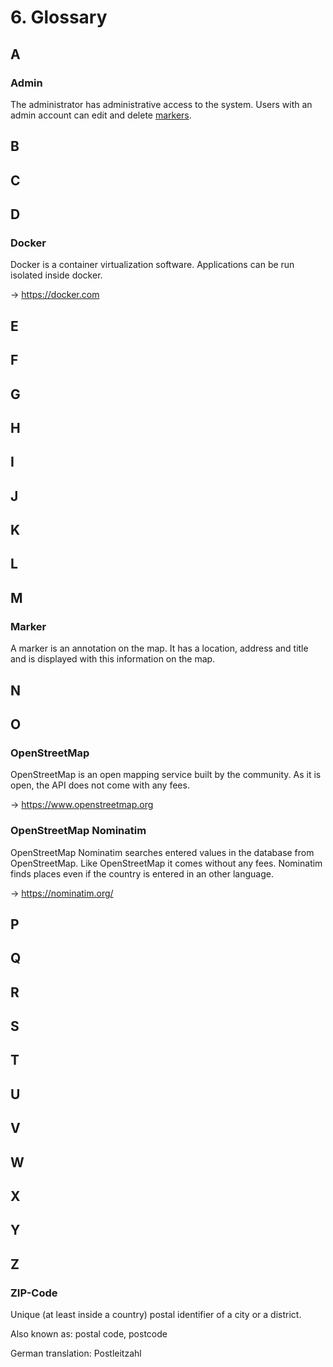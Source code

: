# 6. Glossary

## A

### Admin

The administrator has administrative access to the system. Users with an admin account can edit and delete [markers](#marker).

## B

## C

## D

### Docker

Docker is a container virtualization software. Applications can be run isolated inside docker.

&rarr; <https://docker.com>

## E

## F

## G

## H

## I

## J

## K

## L

## M

### Marker

A marker is an annotation on the map. It has a location, address and title and is displayed with this information on the map.

## N

## O

### OpenStreetMap

OpenStreetMap is an open mapping service built by the community. As it is open, the API does not come with any fees.

&rarr; <https://www.openstreetmap.org>

### OpenStreetMap Nominatim 

OpenStreetMap Nominatim searches entered values in the database from OpenStreetMap. Like OpenStreetMap it comes without any fees.
Nominatim finds places even if the country is entered in an other language.

&rarr; <https://nominatim.org/>

## P

## Q

## R

## S

## T

## U

## V

## W

## X

## Y

## Z

### ZIP-Code

Unique (at least inside a country) postal identifier of a city or a district.

Also known as: postal code, postcode

German translation: Postleitzahl
